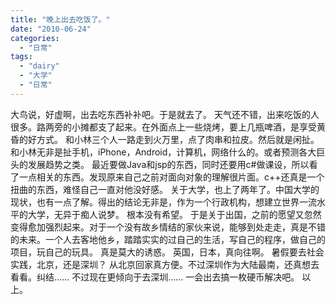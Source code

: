 ```yaml
---
title: "晚上出去吃饭了。"
date: "2010-06-24"
categories: 
  - "日常"
tags: 
  - "dairy"
  - "大学"
  - "日常"
---
```


大鸟说，好虚啊，出去吃东西补补吧。于是就去了。 天气还不错，出来吃饭的人很多。路两旁的小摊都支了起来。在外面点上一些烧烤，要上几瓶啤酒，是享受黄昏的好方式。 和小林三个人一路走到火万里，点了肉串和拉皮。然后就是闲扯。和小林无非是扯手机，iPhone，Android，计算机，网络什么的。或者预测各大巨头的发展趋势之类。 最近要做Java和jsp的东西，同时还要用c#做课设，所以看了一点相关的东西。发现原来自己之前对面向对象的理解很片面。c++还真是一个扭曲的东西，难怪自己一直对他没好感。 关于大学，也上了两年了。中国大学的现状，也有一点了解。得出的结论无非是，作为一个行政机构，想建立世界一流水平的大学，无异于痴人说梦。 根本没有希望。 于是关于出国，之前的愿望又忽然变得愈加强烈起来。对于一个没有故乡情结的家伙来说，能够到处走走，真是不错的未来。一个人去客地他乡，踏踏实实的过自己的生活，写自己的程序，做自己的项目，玩自己的玩具。 真是莫大的诱惑。 英国，日本，真向往啊。 暑假要去社会实践，北京，还是深圳？ 从北京回家真方便。不过深圳作为大陆最南，还真想去看看。纠结…… 不过现在更倾向于去深圳…… 一会出去搞一枚硬币解决吧。 以上。
